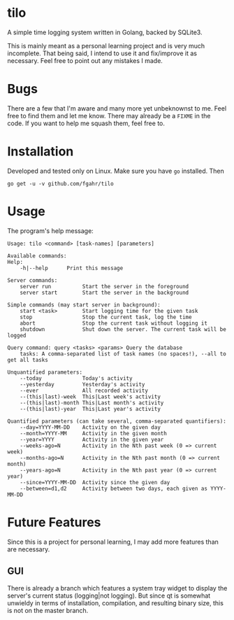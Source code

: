 # tilo
A simple time logging system written in Golang, backed by SQLite3.

This is mainly meant as a personal learning project and is very much incomplete.
That being said, I intend to use it and fix/improve it as necessary. Feel free
to point out any mistakes I made.

# Bugs
There are a few that I'm aware and many more yet unbeknownst to me. Feel free
to find them and let me know. There may already be a `FIXME` in the code.
If you want to help me squash them, feel free to.

# Installation
Developed and tested only on Linux. Make sure you have `go` installed. Then
```
go get -u -v github.com/fgahr/tilo
```

# Usage
The program's help message:
```
Usage: tilo <command> [task-names] [parameters]

Available commands:
Help:
    -h|--help      Print this message

Server commands:
    server run          Start the server in the foreground
    server start        Start the server in the background

Simple commands (may start server in background):
    start <task>        Start logging time for the given task
    stop                Stop the current task, log the time
    abort               Stop the current task without logging it
    shutdown            Shut down the server. The current task will be logged

Query command: query <tasks> <params> Query the database
    tasks: A comma-separated list of task names (no spaces!), --all to get all tasks

Unquantified parameters:
    --today             Today's activity
    --yesterday         Yesterday's activity
    --ever              All recorded activity
    --(this|last)-week  This|Last week's activity
    --(this|last)-month This|Last month's activity
    --(this|last)-year  This|Last year's activity

Quantified parameters (can take several, comma-separated quantifiers):
    --day=YYYY-MM-DD    Activity on the given day
    --month=YYYY-MM     Activity in the given month
    --year=YYYY         Activity in the given year
    --weeks-ago=N       Activity in the Nth past week (0 => current week)
    --months-ago=N      Activity in the Nth past month (0 => current month)
    --years-ago=N       Activity in the Nth past year (0 => current year)
    --since=YYYY-MM-DD  Activity since the given day
    --between=d1,d2     Activity between two days, each given as YYYY-MM-DD
```

# Future Features
Since this is a project for personal learning, I may add more features than
are necessary.

## GUI
There is already a branch which features a system tray widget to display the
server's current status (logging|not logging). But since qt is somewhat
unwieldy in terms of installation, compilation, and resulting binary size, this
is not on the master branch.
